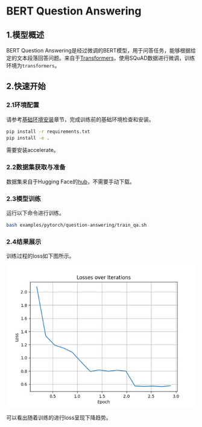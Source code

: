 # BERT Question Answering

## 1.模型概述

BERT Question Answering是经过微调的BERT模型，用于问答任务，能够根据给定的文本段落回答问题。来自于[Transformers](https://github.com/huggingface/transformers)，使用SQuAD数据进行微调，训练环境为`transformers`。

## 2.快速开始

### 2.1环境配置

请参考[基础环境安装](https://gitee.com/tecorigin/modelzoo/blob/main/doc/Environment.md)章节，完成训练前的基础环境检查和安装。

```bash
pip install -r requirements.txt
pip install -e .
```

需要安装accelerate。

### 2.2数据集获取与准备

数据集来自于Hugging Face的[hub](https://huggingface.co/datasets)，不需要手动下载。

### 2.3模型训练

运行以下命令进行训练。
```bash
bash examples/pytorch/question-answering/train_qa.sh
```

### 2.4结果展示

训练过程的loss如下图所示。

![loss figure](loss.png)

可以看出随着训练的进行loss呈现下降趋势。